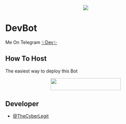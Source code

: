 <p align="center">
  <img src="https://telegra.ph/file/c3aed0bc0eb153a9ef0c6.jpg">
</p>

# DevBot
Me On Telegram [✨Dev✨](https://t.me/DevManager_Robot)

## How To Host
The easiest way to deploy this Bot
<p align="center"><a href="https://heroku.com/deploy?template=https://github.com/Samarth-Dubey/DevManagementRobot"> <img src="https://img.shields.io/badge/Deploy%20To%20Heroku-black?style=for-the-badge&logo=heroku" width="220" height="38.45"/></a></p>
 
## Developer
   - [@TheCyberLegit](https://t.me/TheCyberLegit)
